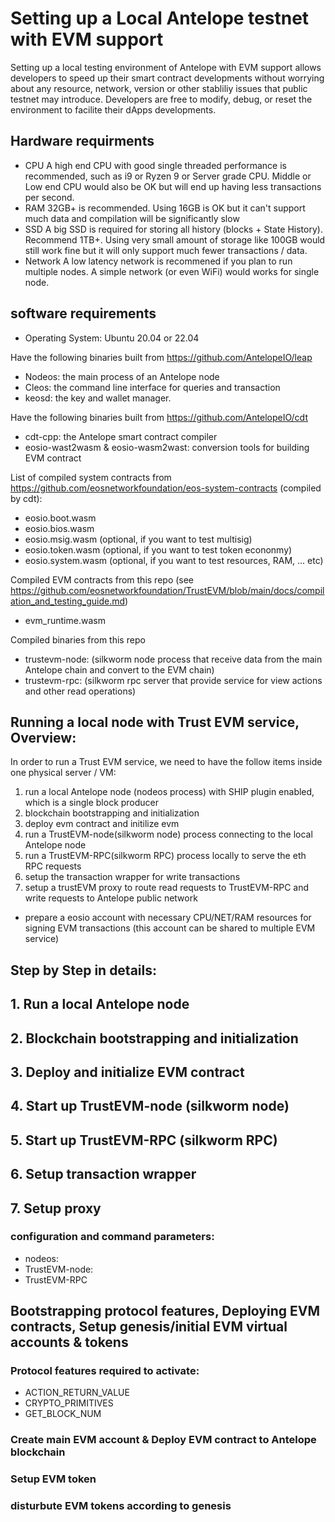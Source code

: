 # Setting up a Local Antelope testnet with EVM support

Setting up a local testing environment of Antelope with EVM support allows developers to speed up their smart contract developments without worrying about any resource, network, version or other stabliliy issues that public testnet may introduce. Developers are free to modify, debug, or reset the environment to facilite their dApps developments.

## Hardware requirments

- CPU
  A high end CPU with good single threaded performance is recommended, such as i9 or Ryzen 9 or Server grade CPU. Middle or Low end CPU would also be OK but will end up having less transactions per second.
- RAM
  32GB+ is recommended. Using 16GB is OK but it can't support much data and compilation will be significantly slow
- SSD
  A big SSD is required for storing all history (blocks + State History). Recommend 1TB+. Using very small amount of storage like 100GB would still work fine but it will only support much fewer transactions / data.
- Network
  A low latency network is recommened if you plan to run multiple nodes. A simple network (or even WiFi) would works for single node.
  
  
## software requirements
- Operating System: Ubuntu 20.04 or 22.04

Have the following binaries built from https://github.com/AntelopeIO/leap
- Nodeos: the main process of an Antelope node
- Cleos: the command line interface for queries and transaction 
- keosd: the key and wallet manager.

Have the following binaries built from https://github.com/AntelopeIO/cdt
- cdt-cpp: the Antelope smart contract compiler
- eosio-wast2wasm & eosio-wasm2wast: conversion tools for building EVM contract

List of compiled system contracts from https://github.com/eosnetworkfoundation/eos-system-contracts (compiled by cdt):
- eosio.boot.wasm
- eosio.bios.wasm
- eosio.msig.wasm (optional, if you want to test multisig)
- eosio.token.wasm (optional, if you want to test token econonmy)
- eosio.system.wasm (optional, if you want to test resources, RAM, ... etc)

Compiled EVM contracts from this repo (see https://github.com/eosnetworkfoundation/TrustEVM/blob/main/docs/compilation_and_testing_guide.md)
- evm_runtime.wasm

Compiled binaries from this repo
- trustevm-node: (silkworm node process that receive data from the main Antelope chain and convert to the EVM chain)
- trustevm-rpc: (silkworm rpc server that provide service for view actions and other read operations)


  
## Running a local node with Trust EVM service, Overview:

  In order to run a Trust EVM service, we need to have the follow items inside one physical server / VM:
  1. run a local Antelope node (nodeos process) with SHIP plugin enabled, which is a single block producer
  2. blockchain bootstrapping and initialization
  3. deploy evm contract and initilize evm
  4. run a TrustEVM-node(silkworm node) process connecting to the local Antelope node
  5. run a TrustEVM-RPC(silkworm RPC) process locally to serve the eth RPC requests
  6. setup the transaction wrapper for write transactions
  7. setup a trustEVM proxy to route read requests to TrustEVM-RPC and write requests to Antelope public network
  - prepare a eosio account with necessary CPU/NET/RAM resources for signing EVM transactions (this account can be shared to multiple EVM service)
  

## Step by Step in details:

## 1. Run a local Antelope node 

## 2. Blockchain bootstrapping and initialization

## 3. Deploy and initialize EVM contract

## 4. Start up TrustEVM-node (silkworm node) 

## 5. Start up TrustEVM-RPC (silkworm RPC)

## 6. Setup transaction wrapper

## 7. Setup proxy 



### configuration and command parameters:
- nodeos:
- TrustEVM-node:
- TrustEVM-RPC




## Bootstrapping protocol features, Deploying EVM contracts, Setup genesis/initial EVM virtual accounts & tokens

### Protocol features required to activate:
- ACTION_RETURN_VALUE
- CRYPTO_PRIMITIVES
- GET_BLOCK_NUM

### Create main EVM account & Deploy EVM contract to Antelope blockchain


### Setup EVM token


### disturbute EVM tokens according to genesis


